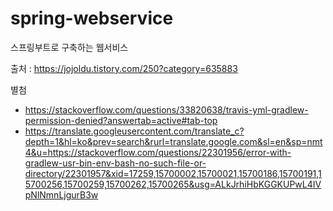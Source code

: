 # spring-webservice
스프링부트로 구축하는 웹서비스


출처 : https://jojoldu.tistory.com/250?category=635883



별첨
  * https://stackoverflow.com/questions/33820638/travis-yml-gradlew-permission-denied?answertab=active#tab-top
  * https://translate.googleusercontent.com/translate_c?depth=1&hl=ko&prev=search&rurl=translate.google.com&sl=en&sp=nmt4&u=https://stackoverflow.com/questions/22301956/error-with-gradlew-usr-bin-env-bash-no-such-file-or-directory/22301957&xid=17259,15700002,15700021,15700186,15700191,15700256,15700259,15700262,15700265&usg=ALkJrhiHbKGGKUPwL4IVpNlNmnLjgurB3w
